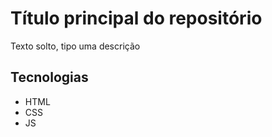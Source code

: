 # Título principal do repositório

Texto solto, tipo uma descrição

## Tecnologias

- HTML
- CSS
- JS
